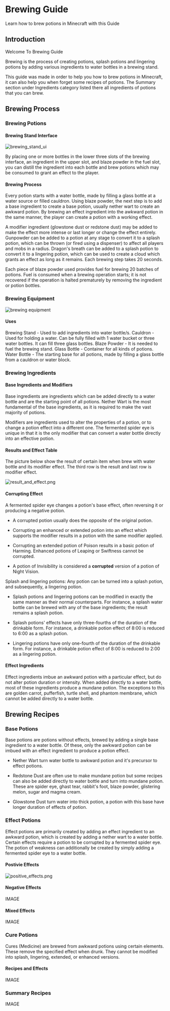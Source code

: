 # Brewing Guide
Learn how to brew potions in Minecraft with this Guide

## Introduction
Welcome To Brewing Guide

Brewing is the process of creating potions, splash potions and lingering potions by adding various ingredients to water bottles in a brewing stand.

This guide was made in order to help you how to brew potions in Minecraft, it can also help you when forget some recipes of potions. The Summary section under Ingredients category listed there all ingredients of potions that you can brew.

## Brewing Process

### Brewing Potions

#### Brewing Stand Interface

![brewing_stand_ui](images/brewing_stand_ui.png)

By placing one or more bottles in the lower three slots of the brewing interface, an ingredient in the upper slot, and blaze powder in the fuel slot, you can distill the ingredient into each bottle and brew potions which may be consumed to grant an effect to the player.

#### Brewing Process

Every potion starts with a water bottle, made by filling a glass bottle at a water source or filled cauldron. Using blaze powder, the next step is to add a base ingredient to create a base potion, usually nether wart to create an awkward potion. By brewing an effect ingredient into the awkward potion in the same manner, the player can create a potion with a working effect.

A modifier ingredient (glowstone dust or redstone dust) may be added to make the effect more intense or last longer or change the effect entirely. Gunpowder can be added to a potion at any stage to convert it to a splash potion, which can be thrown (or fired using a dispenser) to affect all players and mobs in a radius. Dragon's breath can be added to a splash potion to convert it to a lingering potion, which can be used to create a cloud which grants an effect as long as it remains. Each brewing step takes 20 seconds.

Each piece of blaze powder used provides fuel for brewing 20 batches of potions. Fuel is consumed when a brewing operation starts; it is not recovered if the operation is halted prematurely by removing the ingredient or potion bottles.

### Brewing Equipment

![brewing equipment](images/brewing_equipments.png)

#### Uses

Brewing Stand - Used to add ingredients into water bottle/s.
Cauldron - Used for holding a water. Can be fully filled with 1 water bucket or three water bottles. It can fill three glass bottles.
Blaze Powder - It is needed to fuel the brewing stand.
Glass Bottle - Container for all kinds of potions.
Water Bottle - The starting base for all potions, made by filling a glass bottle from a cauldron or water block.

### Brewing Ingredients

#### Base Ingredients and Modifiers

Base ingredients are ingredients which can be added directly to a water bottle and are the starting point of all potions. Nether Wart is the most fundamental of the base ingredients, as it is required to make the vast majority of potions.

Modifiers are ingredients used to alter the properties of a potion, or to change a potion effect into a different one. The fermented spider eye is unique in that it is the only modifier that can convert a water bottle directly into an effective potion.

#### Results and Effect Table

The picture below show the result of certain item when brew with water bottle and its modifier effect. The third row is the result and last row is modifier effect.

![result_and_effect.png](images/result_and_effect.png)

#### Corrupting Effect

A fermented spider eye changes a potion's base effect, often reversing it or producing a negative potion.

- A corrupted potion usually does the opposite of the original potion.

- Corrupting an enhanced or extended potion into an effect which supports the modifier results in a potion with the same modifier applied.

- Corrupting an extended potion of Poison results in a basic potion of Harming. Enhanced potions of Leaping or Swiftness cannot be corrupted.

- A potion of Invisibility is considered a **corrupted** version of a potion of Night Vision.

Splash and lingering potions: Any potion can be turned into a splash potion, and subsequently, a lingering potion.

- Splash potions and lingering potions can be modified in exactly the same manner as their normal counterparts. For instance, a splash water bottle can be brewed with any of the base ingredients; the result remains a splash potion.

- Splash potions' effects have only three-fourths of the duration of the drinkable form. For instance, a drinkable potion effect of 8:00 is reduced to 6:00 as a splash potion.

- Lingering potions have only one-fourth of the duration of the drinkable form. For instance, a drinkable potion effect of 8:00 is reduced to 2:00 as a lingering potion.

#### Effect Ingredients

Effect ingredients imbue an awkward potion with a particular effect, but do not alter potion duration or intensity. When added directly to a water bottle, most of these ingredients produce a mundane potion. The exceptions to this are golden carrot, pufferfish, turtle shell, and phantom membrane, which cannot be added directly to a water bottle.

## Brewing Recipes

### Base Potions

Base potions are potions without effects, brewed by adding a single base ingredient to a water bottle. Of these, only the awkward potion can be imbued with an effect ingredient to produce a potion effect.

- Nether Wart turn water bottle to awkward potion and it's precursor to effect potions.

- Redstone Dust are often use to make mundane potion but some recipes can also be added directly to water bottle and turn into mundane potion. These are spider eye, ghast tear, rabbit's foot, blaze powder, glistering melon, sugar and magma cream.

- Glowstone Dust turn water into thick potion, a potion with this base have longer duration of effects of potion.

### Effect Potions

Effect potions are primarily created by adding an effect ingredient to an awkward potion, which is created by adding a nether wart to a water bottle. Certain effects require a potion to be corrupted by a fermented spider eye. The potion of weakness can additionally be created by simply adding a fermented spider eye to a water bottle.

#### Postivie Effects

![positive_effects.png](images/positive_effects.png)

#### Negative Effects

IMAGE

#### Mixed Effects

IMAGE

### Cure Potions

Cures (Medicine) are brewed from awkward potions using certain elements. These remove the specified effect when drunk. They cannot be modified into splash, lingering, extended, or enhanced versions.

#### Recipes and Effects

IMAGE

### Summary Recipes

IMAGE



